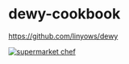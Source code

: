 dewy-cookbook
=============

https://github.com/linyows/dewy

<a href="https://supermarket.chef.io/cookbooks/dewy"><img src="https://img.shields.io/cookbook/v/dewy.svg?style=for-the-badge" alt="supermarket chef"></a>
